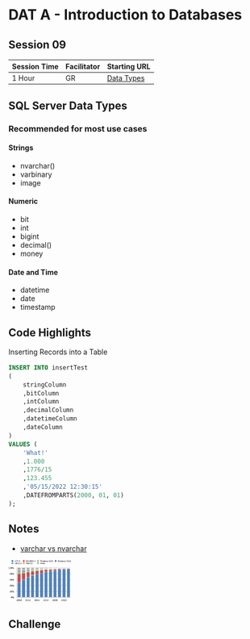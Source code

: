 # DAT A - Introduction to Databases
## Session 09


|Session Time|Facilitator|Starting URL                                                          |
|------------|-----------|----------------------------------------------------------------------|
|1 Hour      |GR         |[Data Types](https://www.w3schools.com/sql/sql_datatypes.asp#midcontentadcontainer)     |


## SQL Server Data Types
### Recommended for most use cases
#### Strings
- nvarchar()
- varbinary
- image
#### Numeric
- bit
- int
- bigint
- decimal()
- money
#### Date and Time
- datetime
- date
- timestamp



## Code Highlights
Inserting Records into a Table
```sql
INSERT INTO insertTest
(
    stringColumn
    ,bitColumn
    ,intColumn
    ,decimalColumn
    ,datetimeColumn
    ,dateColumn
)
VALUES (
    'What!'
    ,1.000
    ,1776/15
    ,123.455
    ,'05/15/2022 12:30:15'
    ,DATEFROMPARTS(2000, 01, 01)
);
```





## Notes

- [varchar vs nvarchar](https://www.sqlshack.com/sql-varchar-data-type-deep-dive/#:~:text=The%20key%20difference%20between%20varchar,the%20space%20as%20SQL%20varchar)


<a href="https://raw.githubusercontent.com/adaptive-innovations/aii-workshop-sessions/main/DAT%20A%20-%20Introduction%20to%20Databases/09%20-%20CAST%2C%20CONVERT/UTF-8_takes_over.png?raw=true">
  <img src="https://raw.githubusercontent.com/adaptive-innovations/aii-workshop-sessions/main/DAT%20A%20-%20Introduction%20to%20Databases/09%20-%20CAST%2C%20CONVERT/UTF-8_takes_over.png?raw=true" alt="UTF-8 Takes Over" width=25%/>
</a>



## Challenge